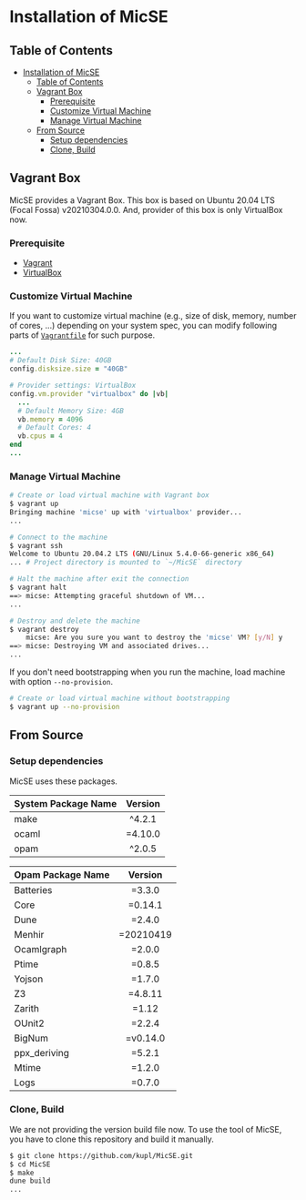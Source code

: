 # Installation of MicSE

## Table of Contents

- [Installation of MicSE](#installation-of-micse)
  - [Table of Contents](#table-of-contents)
  - [Vagrant Box](#vagrant-box)
    - [Prerequisite](#prerequisite)
    - [Customize Virtual Machine](#customize-virtual-machine)
    - [Manage Virtual Machine](#manage-virtual-machine)
  - [From Source](#from-source)
    - [Setup dependencies](#setup-dependencies)
    - [Clone, Build](#clone-build)

## Vagrant Box

MicSE provides a Vagrant Box.
This box is based on Ubuntu 20.04 LTS (Focal Fossa) v20210304.0.0.
And, provider of this box is only VirtualBox now.

### Prerequisite

- [Vagrant](https://www.vagrantup.com/docs/installation)
- [VirtualBox](https://www.virtualbox.org/wiki/Downloads)

### Customize Virtual Machine

If you want to customize virtual machine (e.g., size of disk, memory, number of cores, ...) depending on your system spec,
you can modify following parts of [`Vagrantfile`](../Vagrantfile) for such purpose.

```ruby
...
# Default Disk Size: 40GB
config.disksize.size = "40GB"

# Provider settings: VirtualBox
config.vm.provider "virtualbox" do |vb|
  ...
  # Default Memory Size: 4GB
  vb.memory = 4096
  # Default Cores: 4
  vb.cpus = 4
end
...
```

### Manage Virtual Machine

```bash
# Create or load virtual machine with Vagrant box
$ vagrant up
Bringing machine 'micse' up with 'virtualbox' provider...
...

# Connect to the machine
$ vagrant ssh
Welcome to Ubuntu 20.04.2 LTS (GNU/Linux 5.4.0-66-generic x86_64)
... # Project directory is mounted to `~/MicSE` directory

# Halt the machine after exit the connection
$ vagrant halt
==> micse: Attempting graceful shutdown of VM...
...

# Destroy and delete the machine
$ vagrant destroy
    micse: Are you sure you want to destroy the 'micse' VM? [y/N] y
==> micse: Destroying VM and associated drives...
...
```

If you don't need bootstrapping when you run the machine, load machine with option `--no-provision`.

```bash
# Create or load virtual machine without bootstrapping
$ vagrant up --no-provision
```

## From Source

### Setup dependencies

MicSE uses these packages.

| System Package Name | Version |
| :------------------ | :-----: |
| make                | ^4.2.1  |
| ocaml               | =4.10.0 |
| opam                | ^2.0.5  |

| Opam Package Name |  Version  |
| :---------------- | :-------: |
| Batteries         |  =3.3.0   |
| Core              |  =0.14.1  |
| Dune              |  =2.4.0   |
| Menhir            | =20210419 |
| Ocamlgraph        |  =2.0.0   |
| Ptime             |  =0.8.5   |
| Yojson            |  =1.7.0   |
| Z3                |  =4.8.11  |
| Zarith            |   =1.12   |
| OUnit2            |  =2.2.4   |
| BigNum            | =v0.14.0  |
| ppx_deriving      |  =5.2.1   |
| Mtime             |  =1.2.0   |
| Logs              |  =0.7.0   |

### Clone, Build

We are not providing the version build file now.
To use the tool of MicSE, you have to clone this repository and build it manually.

```bash
$ git clone https://github.com/kupl/MicSE.git
$ cd MicSE
$ make
dune build
...
```
